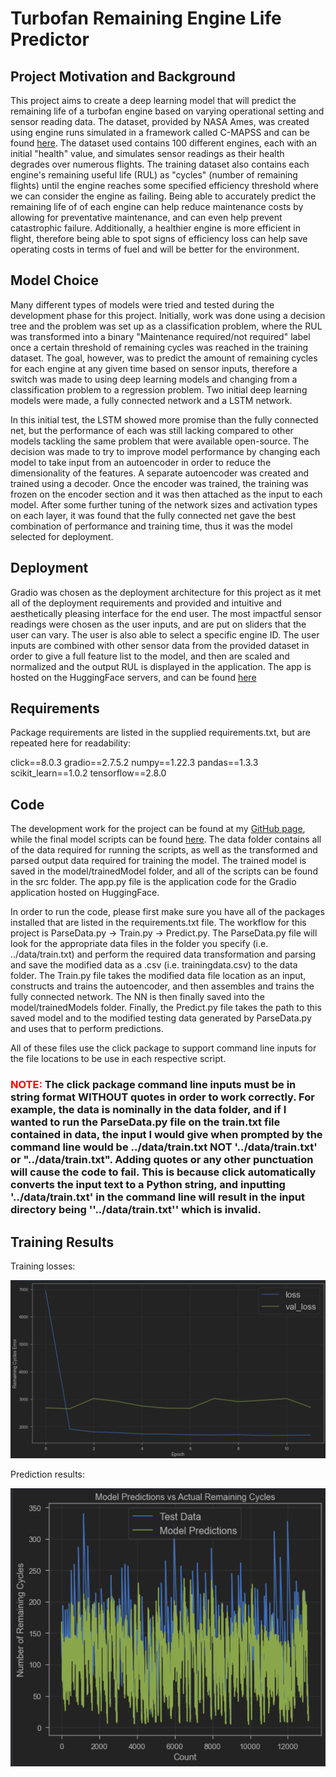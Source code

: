 # Turbofan Remaining Engine Life Predictor
## Project Motivation and Background
This project aims to create a deep learning model that will predict the remaining life of a turbofan engine based on varying operational setting and sensor reading data. The dataset, provided by NASA Ames, was created using engine runs simulated in a framework called C-MAPSS and can be found [here](https://www.kaggle.com/datasets/behrad3d/nasa-cmaps). The dataset used contains 100 different engines, each with an initial "health" value, and simulates sensor readings as their health degrades over numerous flights. The training dataset also contains each engine's remaining useful life (RUL) as "cycles" (number of remaining flights) until the engine reaches some specified efficiency threshold where we can consider the engine as failing. Being able to accurately predict the remaining life of of each engine can help reduce maintenance costs by allowing for preventative maintenance, and can even help prevent catastrophic failure. Additionally, a healthier engine is more efficient in flight, therefore being able to spot signs of efficiency loss can help save operating costs in terms of fuel and will be better for the environment.

## Model Choice
Many different types of models were tried and tested during the development phase for this project. Initially, work was done using a decision tree and the problem was set up as a classification problem, where the RUL was transformed into a binary "Maintenance required/not required" label once a certain threshold of remaining cycles was reached in the training dataset. The goal, however, was to predict the amount of remaining cycles for each engine at any given time based on sensor inputs, therefore a switch was made to using deep learning models and changing from a classification problem to a regression problem. Two initial deep learning models were made, a fully connected network and a LSTM network. 

In this initial test, the LSTM showed more promise than the fully connected net, but the performance of each was still lacking compared to other models tackling the same problem that were available open-source. The decision was made to try to improve model performance by changing each model to take input from an autoencoder in order to reduce the dimensionality of the features. A separate autoencoder was created and trained using a decoder. Once the encoder was trained, the training was frozen on the encoder section and it was then attached as the input to each model. After some further tuning of the network sizes and activation types on each layer, it was found that the fully connected net gave the best combination of performance and training time, thus it was the model selected for deployment.

## Deployment
Gradio was chosen as the deployment architecture for this project as it met all of the deployment requirements and provided and intuitive and aesthetically pleasing interface for the end user. The most impactful sensor readings were chosen as the user inputs, and are put on sliders that the user can vary. The user is also able to select a specific engine ID. The user inputs are combined with other sensor data from the provided dataset in order to give a full feature list to the model, and then are scaled and normalized and the output RUL is displayed in the application. The app is hosted on the HuggingFace servers, and can be found [here](https://huggingface.co/spaces/ArashMehdipour/Turbofan_Remaining_Life_Predictor)

## Requirements
Package requirements are listed in the supplied requirements.txt, but are repeated here for readability:

click==8.0.3
gradio==2.7.5.2
numpy==1.22.3
pandas==1.3.3
scikit_learn==1.0.2
tensorflow==2.8.0

## Code
The development work for the project can be found at my [GitHub page](https://github.com/aMehdipour/Springboard-Capstone-Project), while the final model scripts can be found [here](https://github.com/aMehdipour/Springboard-Capstone-Project/tree/main/ProjectPythonScripts). The data folder contains all of the data required for running the scripts, as well as the transformed and parsed output data required for training the model. The trained model is saved in the model/trainedModel folder, and all of the scripts can be found in the src folder. The app.py file is the application code for the Gradio application hosted on HuggingFace.

In order to run the code, please first make sure you have all of the packages installed that are listed in the requirements.txt file. The workflow for this project is ParseData.py -> Train.py -> Predict.py. The ParseData.py file will look for the appropriate data files in the folder you specify (i.e. ../data/train.txt) and perform the required data transformation and parsing and save the modified data as a .csv (i.e. trainingdata.csv) to the data folder. The Train.py file takes the modified data file location as an input, constructs and trains the autoencoder, and then assembles and trains the fully connected network. The NN is then finally saved into the model/trainedModels folder. Finally, the Predict.py file takes the path to this saved model and to the modified testing data generated by ParseData.py and uses that to perform predictions.

All of these files use the click package to support command line inputs for the file locations to be use in each respective script. 

### <span style="color:red">**NOTE**: </span> The click package command line inputs must be in string format **WITHOUT** quotes in order to work correctly. For example, the data is nominally in the data folder, and if I wanted to run the ParseData.py file on the train.txt file contained in data, the input I would give when prompted by the command line would be ../data/train.txt **NOT** '../data/train.txt' or "../data/train.txt". Adding quotes or any other punctuation will cause the code to fail. This is because click automatically converts the input text to a Python string, and inputting '../data/train.txt' in the command line will result in the input directory being  ''../data/train.txt'' which is invalid.

## Training Results

Training losses:

![](training_loss.png)


Prediction results:

![](predictions.png)